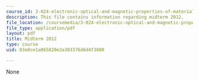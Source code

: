 ```yaml
---
course_id: 3-024-electronic-optical-and-magnetic-properties-of-materials-spring-2013
description: This file contains information regarding midterm 2012.
file_location: /coursemedia/3-024-electronic-optical-and-magnetic-properties-of-materials-spring-2013/03e0ce1a065820e2a303376d6d4f3080_MIT3_024S13_midterm2012.pdf
file_type: application/pdf
layout: pdf
title: Midterm 2012
type: course
uid: 03e0ce1a065820e2a303376d6d4f3080

---
```

None